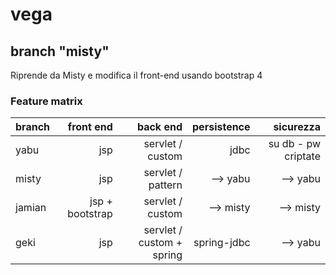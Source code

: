 # vega

## branch "misty"

Riprende da Misty e modifica il front-end usando bootstrap 4

### Feature matrix

|branch|front end|back end |persistence|sicurezza|
|----|----:|----:|----:|----:|
|yabu|jsp|servlet / custom|jdbc|su db - pw criptate|
|misty|jsp|servlet / pattern|--&gt; yabu|--&gt; yabu|
|jamian|jsp + bootstrap|servlet / custom|--&gt; misty |--&gt; misty|
|geki|jsp|servlet / custom + spring|spring-jdbc| --&gt; yabu |

